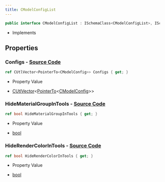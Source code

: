 ```yaml
---
title: CModelConfigList
---
```


```csharp
public interface CModelConfigList : ISchemaClass<CModelConfigList>, ISchemaField, ISchemaClass, INativeHandle
```

- Implements

## Properties

### **Configs** - [Source Code](https://github.com/swiftly-solution/swiftlys2/blob/main/managed/src/SwiftlyS2.Generated/Schemas/Interfaces/CModelConfigList.cs#L20)

```csharp
ref CUtlVector<PointerTo<CModelConfig>> Configs { get; }
```

- Property Value

- [CUtlVector](/docs/api/-1)<[PointerTo](/docs/api/shared/natives/pointerto-1)<[CModelConfig](/docs/api/shared/schemadefinitions/cmodelconfig)>>

### **HideMaterialGroupInTools** - [Source Code](https://github.com/swiftly-solution/swiftlys2/blob/main/managed/src/SwiftlyS2.Generated/Schemas/Interfaces/CModelConfigList.cs#L16)

```csharp
ref bool HideMaterialGroupInTools { get; }
```

- Property Value

- [bool](https://learn.microsoft.com/dotnet/api/system.boolean)

### **HideRenderColorInTools** - [Source Code](https://github.com/swiftly-solution/swiftlys2/blob/main/managed/src/SwiftlyS2.Generated/Schemas/Interfaces/CModelConfigList.cs#L18)

```csharp
ref bool HideRenderColorInTools { get; }
```

- Property Value

- [bool](https://learn.microsoft.com/dotnet/api/system.boolean)

